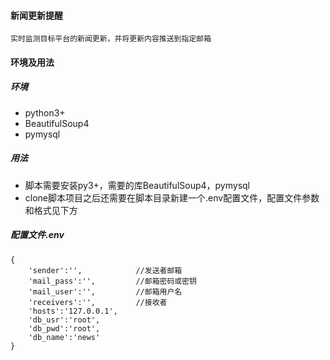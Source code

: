 #### 新闻更新提醒
	
	实时监测目标平台的新闻更新，并将更新内容推送到指定邮箱

#### 环境及用法

##### 环境

* python3+
* BeautifulSoup4
* pymysql

##### 用法

* 脚本需要安装py3+，需要的库BeautifulSoup4，pymysql  
* clone脚本项目之后还需要在脚本目录新建一个.env配置文件，配置文件参数和格式见下方	

##### 配置文件.env
	
	{
		'sender':'',			//发送者邮箱
		'mail_pass':'',			//邮箱密码或密钥
		'mail_user':'',         //邮箱用户名
		'receivers':'',         //接收者
		'hosts':'127.0.0.1',
		'db_usr':'root',
		'db_pwd':'root',
		'db_name':'news'
	}
